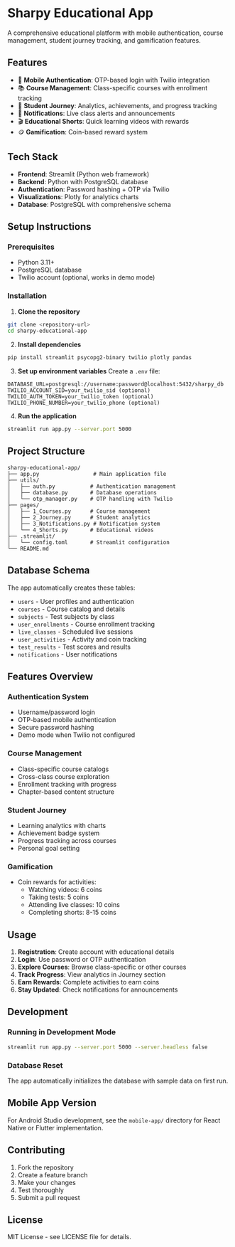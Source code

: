 # Sharpy Educational App

A comprehensive educational platform with mobile authentication, course management, student journey tracking, and gamification features.

## Features

- 📱 **Mobile Authentication**: OTP-based login with Twilio integration
- 📚 **Course Management**: Class-specific courses with enrollment tracking
- 🎯 **Student Journey**: Analytics, achievements, and progress tracking
- 🔔 **Notifications**: Live class alerts and announcements
- 🎬 **Educational Shorts**: Quick learning videos with rewards
- 🪙 **Gamification**: Coin-based reward system

## Tech Stack

- **Frontend**: Streamlit (Python web framework)
- **Backend**: Python with PostgreSQL database
- **Authentication**: Password hashing + OTP via Twilio
- **Visualizations**: Plotly for analytics charts
- **Database**: PostgreSQL with comprehensive schema

## Setup Instructions

### Prerequisites

- Python 3.11+
- PostgreSQL database
- Twilio account (optional, works in demo mode)

### Installation

1. **Clone the repository**
```bash
git clone <repository-url>
cd sharpy-educational-app
```

2. **Install dependencies**
```bash
pip install streamlit psycopg2-binary twilio plotly pandas
```

3. **Set up environment variables**
Create a `.env` file:
```
DATABASE_URL=postgresql://username:password@localhost:5432/sharpy_db
TWILIO_ACCOUNT_SID=your_twilio_sid (optional)
TWILIO_AUTH_TOKEN=your_twilio_token (optional)
TWILIO_PHONE_NUMBER=your_twilio_phone (optional)
```

4. **Run the application**
```bash
streamlit run app.py --server.port 5000
```

## Project Structure

```
sharpy-educational-app/
├── app.py                 # Main application file
├── utils/
│   ├── auth.py           # Authentication management
│   ├── database.py       # Database operations
│   └── otp_manager.py    # OTP handling with Twilio
├── pages/
│   ├── 1_Courses.py      # Course management
│   ├── 2_Journey.py      # Student analytics
│   ├── 3_Notifications.py # Notification system
│   └── 4_Shorts.py       # Educational videos
├── .streamlit/
│   └── config.toml       # Streamlit configuration
└── README.md
```

## Database Schema

The app automatically creates these tables:
- `users` - User profiles and authentication
- `courses` - Course catalog and details
- `subjects` - Test subjects by class
- `user_enrollments` - Course enrollment tracking
- `live_classes` - Scheduled live sessions
- `user_activities` - Activity and coin tracking
- `test_results` - Test scores and results
- `notifications` - User notifications

## Features Overview

### Authentication System
- Username/password login
- OTP-based mobile authentication
- Secure password hashing
- Demo mode when Twilio not configured

### Course Management
- Class-specific course catalogs
- Cross-class course exploration
- Enrollment tracking with progress
- Chapter-based content structure

### Student Journey
- Learning analytics with charts
- Achievement badge system
- Progress tracking across courses
- Personal goal setting

### Gamification
- Coin rewards for activities:
  - Watching videos: 6 coins
  - Taking tests: 5 coins
  - Attending live classes: 10 coins
  - Completing shorts: 8-15 coins

## Usage

1. **Registration**: Create account with educational details
2. **Login**: Use password or OTP authentication
3. **Explore Courses**: Browse class-specific or other courses
4. **Track Progress**: View analytics in Journey section
5. **Earn Rewards**: Complete activities to earn coins
6. **Stay Updated**: Check notifications for announcements

## Development

### Running in Development Mode
```bash
streamlit run app.py --server.port 5000 --server.headless false
```

### Database Reset
The app automatically initializes the database with sample data on first run.

## Mobile App Version

For Android Studio development, see the `mobile-app/` directory for React Native or Flutter implementation.

## Contributing

1. Fork the repository
2. Create a feature branch
3. Make your changes
4. Test thoroughly
5. Submit a pull request

## License

MIT License - see LICENSE file for details.